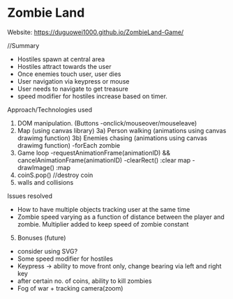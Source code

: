 # Zombie Land
Website: https://duguowei1000.github.io/ZombieLand-Game/

//Summary

* Hostiles spawn at central area
* Hostiles attract towards the user 
* Once enemies touch user, user dies
* User navigation via keypress or mouse
* User needs to navigate to get treasure
* speed modifier for hostiles increase based on timer.

Approach/Technologies used

1) DOM manipulation. (Buttons -onclick/mouseover/mouseleave)
2) Map (using canvas library)
3a) Person walking  (animations using canvas drawimg function)
3b) Enemies chasing (animations using canvas drawimg function)
-forEach zombie
4) Game loop 
-requestAnimationFrame(animationID) && cancelAnimationFrame(animationID)
-clearRect() :clear map	
-drawImage() :map
5) coinS.pop() //destroy coin
6) walls and collisions

Issues resolved
* How to have multiple objects tracking user at the same time
* Zombie speed varying as a function of distance between the player and zombie. Multiplier added to keep speed of zombie constant

5) Bonuses (future)

* consider using SVG?
* Some speed modifier for hostiles
* Keypress -> ability to move front only, change bearing via left and right key
* after certain no. of coins, ability to kill zombies
* Fog of war + tracking camera(zoom)
